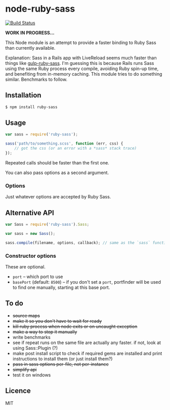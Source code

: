 # node-ruby-sass

[![Build Status](https://secure.travis-ci.org/callumlocke/node-ruby-sass.png?branch=master)](http://travis-ci.org/callumlocke/node-ruby-sass)

**WORK IN PROGRESS...**

This Node module is an attempt to provide a faster binding to Ruby Sass than currently available.

Explanation: Sass in a Rails app with LiveReload seems much faster than things like [gulp-ruby-sass](https://github.com/sindresorhus/gulp-ruby-sass). I'm guessing this is because Rails runs Sass using the same Ruby process every compile, avoiding Ruby spin-up time, and benefiting from in-memory caching. This module tries to do something similar. Benchmarks to follow.


## Installation

```sh
$ npm install ruby-sass
```

## Usage

```js
var sass = require('ruby-sass');

sass('path/to/something.scss', function (err, css) {
    // got the css (or an error with a *sass* stack trace)
});
```

Repeated calls should be faster than the first one.

You can also pass options as a second argument.

### Options

Just whatever options are accepted by Ruby Sass.


## Alternative API

```js
var Sass = require('ruby-sass').Sass;

var sass = new Sass();

sass.compile(filename, options, callback); // same as the `sass` function in standard API.
```

### Constructor options

These are optional.

- `port` – which port to use
- `basePort` (default: `8500`) – if you don't set a `port`, portfinder will be used to find one manually, starting at this base port.


## To do

- ~~source maps~~
- ~~make it so you don't have to wait for ready~~
- ~~kill ruby process when node exits or on uncaught exception~~
- ~~make a way to stop it manually~~
- write benchmarks
- see if repeat runs on the same file are actually any faster. if not, look at using Sass::Plugin (?)
- make post install script to check if required gems are installed and print instructions to install them (or just install them?)
- ~~pass in sass options per-file, not per-instance~~
- ~~simplify api~~
- test it on windows


## Licence

MIT
